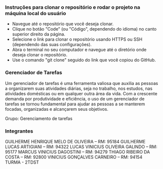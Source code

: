 ### Instruções para clonar o repositório e rodar o projeto na máquina local do usuário

- Navegue até o repositório que você deseja clonar.
- Clique no botão "Code" (ou "Código", dependendo do idioma) no canto superior direito da página.
- Selecione o link para clonar o repositório usando HTTPS ou SSH (dependendo das suas configurações).
- Abra o terminal no seu computador e navegue até o diretório onde deseja clonar o repositório.
- Use o comando "git clone" seguido do link que você copiou do GitHub. 



### Gerenciador de Tarefas
 
Um gerenciador de tarefas é uma ferramenta valiosa que auxilia as pessoas a organizarem suas atividades diárias,
seja no trabalho, nos estudos, nas atividades domésticas ou em qualquer outra área da vida. Com a crescente demanda
por produtividade e eficiência, o uso de um gerenciador de tarefas se tornou fundamental para ajudar as pessoas a se
manterem focadas, organizadas e alcançarem seus objetivos.

Grupo: Gerenciamento de tarefas

### Integrantes 

GUILHERME HENRIQUE MELO DE OLIVEIRA – RM: 95184
GUILHERME LUCAS ARTIGIANI – RM: 94322
LUCAS VINICIUS OLIVEIRA GALINDO – RM: 95177
MARCUS VINICIUS DAGOSTINI – RM: 94279
THIAGO RIBEIRO DA COSTA – RM: 92800
VINICIUS GONÇALVES CARNEIRO – RM: 94154
TURMA - 2TDST



